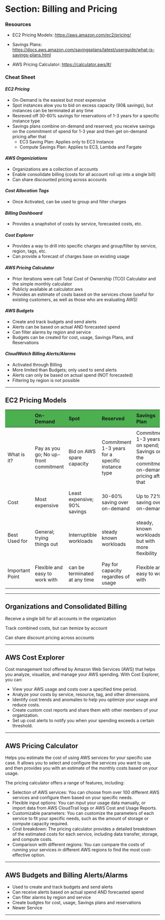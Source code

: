 # **Section: Billing and Pricing**

### **Resources**

* EC2 Pricing Models: https://aws.amazon.com/ec2/pricing/

* Savings Plans: https://docs.aws.amazon.com/savingsplans/latest/userguide/what-is-savings-plans.html

* AWS Pricing Calculator: https://calculator.aws/#/

### **Cheat Sheet**

#### *EC2 Pricing*
* On-Demand is the easiest but most expensive
* Spot instances alow you to bid on excess capacity (90& savings), but instances can be terminated at any time
* Resreved off 30-60% savings for reservations of 1-3 years for a specific instance type
* Savings plans combine on-demand and reserved; you receive savings on the commitment of spend for 1-3 year and then get on-demand pricing after that
  * EC3 Saving Plan: Applies only to EC3 Instance
  * Compute Savings Plan: Applies to EC3, Lambda and Fargate

#### *AWS Organiziations*
* Organizations are a collection of accounts
* Enable consolidate billing (costs for all account roll up into a single bill)
* Can share discounted pricing across accounts

#### *Cost Allocation Tags*
* Once Activated, can be used to group and filter charges

#### *Billing Dashboard*
* Provides a snaphshot of costs by service, forecasted costs, etc.

#### *Cost Explorer*
* Provides a way to drill into specific charges and group/filter by service, region, tags, etc.
* Can provide a forecast of charges base on existing usage

#### *AWS Pricing Calculator*
* Prior iterations were call Total Cost of Ownership (TCO) Calculator and the simple monthly calculator
* Publicly available at calculator.aws
* Provides an estimate of costs based on the services chose (useful for existing customers, as well as those who are evaluating AWS)

#### *AWS Budgets*
* Create and track budgets and send alerts
* Alerts can be based on actual AND forecasted spend
* Can filter alarms by region and service
* Budgets can be created for cost, usage, Savings Plans, and Reservations

#### *CloudWatch Billing Alerts/Alarms*
* Activated through Billing
* More limited than Budgets; only used to send alerts
* Alerts can only be based on actual spend (NOT forecasted)
* Filtering by region is not possible

----
## **EC2 Pricing Models**

|  | On-Demand | Spot | Reserved | Savings Plan |
| ---- | ----| ---- | ---- | ---- |
| What is it? | Pay as you go; No up-front commitment| Bid on AWS spare capacity | Commitment 1-3 years for a specific instance type | Commitment 1-3 years on spend; Savings on the commitment; on-demand pricing after that |
| Cost | Most expensive | Least expensive; 90% savings | 30-60% saving over on-demand | Up to 72% saving over on-demand |
| Best Used for | General; trying things out | Interruptible workloads | steady known workloads | steady, known workloads but with more flexibility |
| Important Point | Flexible and easy to work with | can be terminated at any time | Pay for capacity regardles of usage | Flexible and easy to work with |

----
## **Organizations and Consolidated Billing**

Receive a single bill for all accounts in the organization

Track combined costs, but can itemize by account

Can share discount pricing across accounts

----
## **AWS Cost Explorer**

Cost management tool offered by Amazon Web Services (AWS) that helps you analyze, visualize, and manage your AWS spending. With Cost Explorer, you can:

* View your AWS usage and costs over a specified time period.
* Analyze your costs by service, resource, tag, and other dimensions.
* Identify cost trends and anomalies to help you optimize your usage and reduce costs.
* Create custom cost reports and share them with other members of your organization.
* Set up cost alerts to notify you when your spending exceeds a certain threshold.

----
## **AWS Pricing Calculator**

Helps you estimate the cost of using AWS services for your specific use case. It allows you to select and configure the services you want to use, and then provides you with an estimate of the monthly costs based on your usage.

The pricing calculator offers a range of features, including:
* Selection of AWS services: You can choose from over 100 different AWS services and configure them based on your specific needs.
* Flexible input options: You can input your usage data manually, or import data from AWS CloudTrail logs or AWS Cost and Usage Reports.
* Customizable parameters: You can customize the parameters of each service to fit your specific needs, such as the amount of storage or compute capacity required.
* Cost breakdown: The pricing calculator provides a detailed breakdown of the estimated costs for each service, including data transfer, storage, and compute costs.
* Comparison with different regions: You can compare the costs of running your services in different AWS regions to find the most cost-effective option.

----
## **AWS Budgets and Billing Alerts/Alarms**

* Used to create and track budgets and send alerts
* Can receive alerts based on actual spend AND forecasted spend
* Can filter alarms by region and service
* Create budgtes for cost, usage, Savings plans and reservations
* Newer Service

----
<style>
table {
  border-collapse: collapse;
  width: 100%;
}

th, td {
  text-align: left;
  padding: 8px;
}

th {
  background-color: #4CAF50;
}

</style>